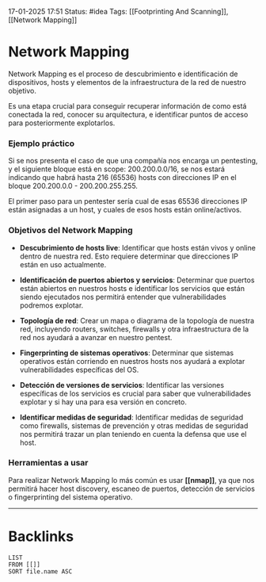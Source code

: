 17-01-2025 17:51
Status: #idea
Tags: [[Footprinting And Scanning]], [[Network Mapping]]

# Network Mapping

Network Mapping es el proceso de descubrimiento e identificación de dispositivos, hosts y elementos de la infraestructura de la red de nuestro objetivo.

Es una etapa crucial para conseguir recuperar información de como está conectada la red, conocer su arquitectura, e identificar puntos de acceso para posteriormente explotarlos.

### Ejemplo práctico

Si se nos presenta el caso de que una compañía nos encarga un pentesting, y el siguiente bloque está en scope: 200.200.0.0/16, se nos estará indicando que habrá hasta 216 (65536) hosts con direcciones IP en el bloque 200.200.0.0 - 200.200.255.255.

El primer paso para un pentester sería cual de esas 65536 direcciones IP están asignadas a un host, y cuales de esos hosts están online/activos.

### Objetivos del Network Mapping

- **Descubrimiento de hosts live**: Identificar que hosts están vivos y online dentro de nuestra red. Esto requiere determinar que direcciones IP están en uso actualmente.

- **Identificación de puertos abiertos y servicios**: Determinar que puertos están abiertos en nuestros hosts e identificar los servicios que están siendo ejecutados nos permitirá entender que vulnerabilidades podremos explotar.

- **Topología de red**: Crear un mapa o diagrama de la topología de nuestra red, incluyendo routers, switches, firewalls y otra infraestructura de la red nos ayudará a avanzar en nuestro pentest.

- **Fingerprinting de sistemas operativos**: Determinar que sistemas operativos están corriendo en nuestros hosts nos ayudará a explotar vulnerabilidades específicas del OS.

- **Detección de versiones de servicios**: Identificar las versiones específicas de los servicios es crucial para saber que vulnerabilidades explotar y si hay una para esa versión en concreto.

- **Identificar medidas de seguridad**: Identificar medidas de seguridad como firewalls, sistemas de prevención y otras medidas de seguridad nos permitirá trazar un plan teniendo en cuenta la defensa que use el host.

### Herramientas a usar

Para realizar Network Mapping lo más común es usar **[[nmap]]**, ya que nos permitirá hacer host discovery, escaneo de puertos, detección de servicios o fingerprinting del sistema operativo.



---
# Backlinks

```dataview
LIST
FROM [[]]
SORT file.name ASC
```
